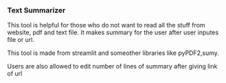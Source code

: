 <h3>Text Summarizer</h3>
<p>This tool is helpful for those who do not want to read all the stuff from website, pdf and text file. It makes summary for the user after user inputes file or url.</p>
<p>This tool is made from streamlit and someother libraries like pyPDF2,sumy.</p>
<p>Users are also allowed to edit number of lines of summary after giving link of url </p>